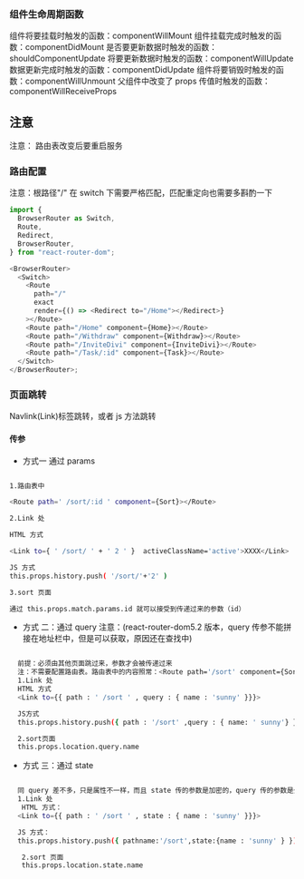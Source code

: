 <!--
 * @Author: wangshengxian
 * @Date: 2020-08-12 09:54:37
 * @LastEditors: wangshengxian
 * @LastEditTime: 2020-08-12 16:25:06
 * @Desc: react基础点说明文档
-->

### 组件生命周期函数

组件将要挂载时触发的函数：componentWillMount
组件挂载完成时触发的函数：componentDidMount
是否要更新数据时触发的函数：shouldComponentUpdate
将要更新数据时触发的函数：componentWillUpdate
数据更新完成时触发的函数：componentDidUpdate
组件将要销毁时触发的函数：componentWillUnmount
父组件中改变了 props 传值时触发的函数：componentWillReceiveProps

## 注意

注意： 路由表改变后要重启服务

### 路由配置

注意：根路径"/" 在 switch 下需要严格匹配，匹配重定向也需要多斟酌一下

```js
import {
  BrowserRouter as Switch,
  Route,
  Redirect,
  BrowserRouter,
} from "react-router-dom";

<BrowserRouter>
  <Switch>
    <Route
      path="/"
      exact
      render={() => <Redirect to="/Home"></Redirect>}
    ></Route>
    <Route path="/Home" component={Home}></Route>
    <Route path="/Withdraw" component={Withdraw}></Route>
    <Route path="/InviteDivi" component={InviteDivi}></Route>
    <Route path="/Task/:id" component={Task}></Route>
  </Switch>
</BrowserRouter>;
```

### 页面跳转

Navlink(Link)标签跳转，或者 js 方法跳转

#### 传参

- 方式一 通过 params

```bash

1.路由表中

<Route path=' /sort/:id ' component={Sort}></Route>

2.Link 处

HTML 方式

<Link to={ ' /sort/ ' + ' 2 ' }  activeClassName='active'>XXXX</Link>

JS 方式
this.props.history.push( '/sort/'+'2' )

3.sort 页面

通过 this.props.match.params.id 就可以接受到传递过来的参数（id）

```

- 方式 二：通过 query
  注意：(react-router-dom5.2 版本，query 传参不能拼接在地址栏中，但是可以获取，原因还在查找中)

```bash

  前提：必须由其他页面跳过来，参数才会被传递过来
  注：不需要配置路由表。路由表中的内容照常：<Route path='/sort' component={Sort}></Route>
  1.Link 处
  HTML 方式
  <Link to={{ path : ' /sort ' , query : { name : 'sunny' }}}>

  JS方式
  this.props.history.push({ path : '/sort' ,query : { name: ' sunny'} })

  2.sort页面
  this.props.location.query.name

```

- 方式 三：通过 state

```bash

  同 query 差不多，只是属性不一样，而且 state 传的参数是加密的，query 传的参数是公开的，在地址栏
  1.Link 处
   HTML 方式：
  <Link to={{ path : ' /sort ' , state : { name : 'sunny' }}}>

  JS 方式：
  this.props.history.push({ pathname:'/sort',state:{name : 'sunny' } })

   2.sort 页面
   this.props.location.state.name

```
